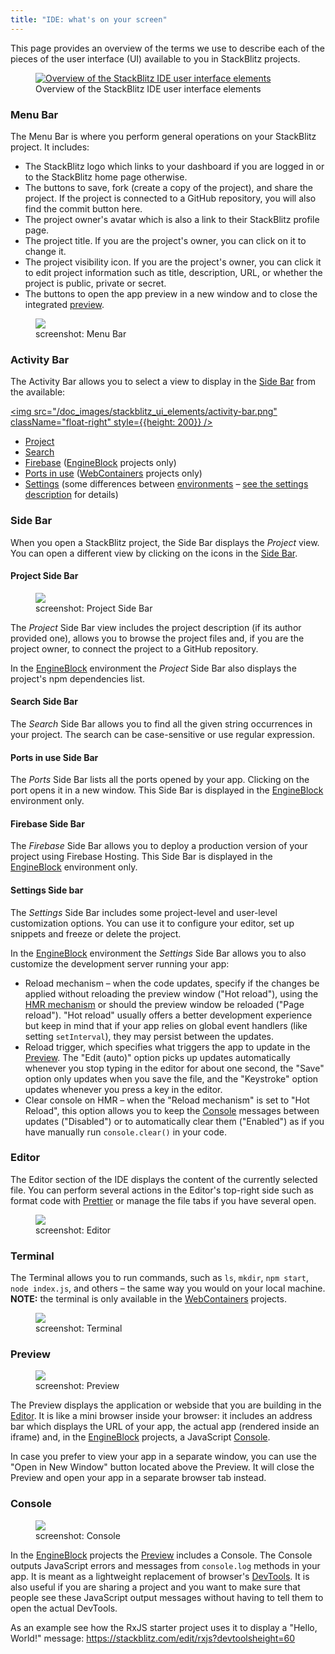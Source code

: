 ```yaml
---
title: "IDE: what's on your screen"
---
```


This page provides an overview of the terms we use to describe each of the pieces of the user interface (UI) available to you in StackBlitz projects.

<figure>
    <a target="_blank" href="/doc_images/stackblitz_ui_elements.png"><img alt="Overview of the StackBlitz IDE user interface elements" src="/doc_images/stackblitz_ui_elements.png" /></a>
    <figcaption>Overview of the StackBlitz IDE user interface elements</figcaption>
</figure>

### Menu Bar

The Menu Bar is where you perform general operations on your StackBlitz project. It includes:

- The StackBlitz logo which links to your dashboard if you are logged in or to the StackBlitz home page otherwise.
- The buttons to save, fork (create a copy of the project), and share the project. If the project is connected to a GitHub repository, you will also find the commit button here.
- The project owner's avatar which is also a link to their StackBlitz profile page.
- The project title. If you are the project's owner, you can click on it to change it.
- The project visibility icon. If you are the project's owner, you can click it to edit project information such as title, description, URL, or whether the project is public, private or secret.
- The buttons to open the app preview in a new window and to close the integrated [preview](#preview).

<figure>
    <a target="_blank" href="/doc_images/stackblitz_ui_elements/menu-bar.png"><img src="/doc_images/stackblitz_ui_elements/menu-bar.png" /></a>
    <figcaption>screenshot: Menu Bar</figcaption>
</figure>

### Activity Bar

The Activity Bar allows you to select a view to display in the [Side Bar](#side-bar) from the available:

<a target="_blank" href="/doc_images/stackblitz_ui_elements/activity-bar.png"><img src="/doc_images/stackblitz_ui_elements/activity-bar.png" className="float-right" style={{height: 200}} /></a>

- [Project](#project-side-bar)
- [Search](#search-side-bar)
- [Firebase](#firebase-side-bar) ([EngineBlock](/docs/platform/available-environments) projects only)
- [Ports in use](#ports-in-use-side-bar) ([WebContainers](/docs/platform/available-environments) projects only)
- [Settings](#settings-side-bar) (some differences between [environments](/docs/platform/available-environments) – [see the settings description](#settings-side-bar) for details)

### Side Bar

When you open a StackBlitz project, the Side Bar displays the _Project_ view. You can open a different view by clicking on the icons in the [Side Bar](#side-bar).

#### Project Side Bar

<figure className="float-left" style={{width: 200}}>
    <a target="_blank" href="/doc_images/stackblitz_ui_elements/side-bar.png"><img src="/doc_images/stackblitz_ui_elements/side-bar.png" /></a>
    <figcaption>screenshot: Project Side Bar</figcaption>
</figure>

The _Project_ Side Bar view includes the project description (if its author provided one), allows you to browse the project files and, if you are the project owner, to connect the project to a GitHub repository.

In the [EngineBlock](/docs/platform/available-environments) environment the _Project_ Side Bar also displays the project's npm dependencies list.

#### Search Side Bar

The _Search_ Side Bar allows you to find all the given string occurrences in your project. The search can be case-sensitive or use regular expression.

#### Ports in use Side Bar

The _Ports_ Side Bar lists all the ports opened by your app. Clicking on the port opens it in a new window. This Side Bar is displayed in the [EngineBlock](/docs/platform/available-environments) environment only.

#### Firebase Side Bar

The _Firebase_ Side Bar allows you to deploy a production version of your project using Firebase Hosting. This Side Bar is displayed in the [EngineBlock](/docs/platform/available-environments) environment only.

#### Settings Side bar

The _Settings_ Side Bar includes some project-level and user-level customization options. You can use it to configure your editor, set up snippets and freeze or delete the project.

In the [EngineBlock](/docs/platform/available-environments) environment the _Settings_ Side Bar allows you to also customize the development server running your app:

- Reload mechanism – when the code updates, specify if the changes be applied without reloading the preview window ("Hot reload"), using the [HMR mechanism](https://webpack.js.org/concepts/hot-module-replacement/) or should the preview window be reloaded ("Page reload"). "Hot reload" usually offers a better development experience but keep in mind that if your app relies on global event handlers (like setting `setInterval`), they may persist between the updates.
- Reload trigger, which specifies what triggers the app to update in the [Preview](#preview). The "Edit (auto)" option picks up updates automatically whenever you stop typing in the editor for about one second, the "Save" option only updates when you save the file, and the "Keystroke" option updates whenever you press a key in the editor.
- Clear console on HMR – when the "Reload mechanism" is set to "Hot Reload", this option allows you to keep the [Console](#console) messages between updates ("Disabled") or to automatically clear them ("Enabled") as if you have manually run `console.clear()` in your code.

### Editor

The Editor section of the IDE displays the content of the currently selected file. You can perform several actions in the Editor's top-right side such as format code with [Prettier](https://prettier.io) or manage the file tabs if you have several open.

<figure>
    <a target="_blank" href="/doc_images/stackblitz_ui_elements/editor.png"><img src="/doc_images/stackblitz_ui_elements/editor.png" /></a>
    <figcaption>screenshot: Editor</figcaption>
</figure>

### Terminal

The Terminal allows you to run commands, such as `ls`, `mkdir`, `npm start`, `node index.js`, and others – the same way you would on your local machine. **NOTE:** the terminal is only available in the [WebContainers](/docs/platform/available-environments) projects.

<figure>
    <a target="_blank" href="/doc_images/stackblitz_ui_elements/terminal.png"><img src="/doc_images/stackblitz_ui_elements/terminal.png" /></a>
    <figcaption>screenshot: Terminal</figcaption>
</figure>

### Preview

<figure className="float-right" style={{width: 300}}>
    <a target="_blank" href="/doc_images/stackblitz_ui_elements/preview.png"><img src="/doc_images/stackblitz_ui_elements/preview.png" /></a>
    <figcaption>screenshot: Preview</figcaption>
</figure>

The Preview displays the application or webside that you are building in the [Editor](#editor). It is like a mini browser inside your browser: it includes an address bar which displays the URL of your app, the actual app (rendered inside an iframe) and, in the [EngineBlock](/docs/platform/available-environments) projects, a JavaScript [Console](#console).

In case you prefer to view your app in a separate window, you can use the "Open in New Window" button located above the Preview. It will close the Preview and open your app in a separate browser tab instead.

### Console

<figure className="float-right" style={{width: 300}}>
    <a target="_blank" href="/doc_images/stackblitz_ui_elements/console.png"><img src="/doc_images/stackblitz_ui_elements/console.png" /></a>
    <figcaption>screenshot: Console</figcaption>
</figure>

In the [EngineBlock](/docs/platform/available-environments) projects the [Preview](#preview) includes a Console. The Console outputs JavaScript errors and messages from `console.log` methods in your app. It is meant as a lightweight replacement of browser's [DevTools](https://developer.chrome.com/docs/devtools/overview/#console). It is also useful if you are sharing a project and you want to make sure that people see these JavaScript output messages without having to tell them to open the actual DevTools.

As an example see how the RxJS starter project uses it to display a "Hello, World!" message: https://stackblitz.com/edit/rxjs?devtoolsheight=60
